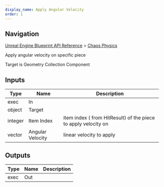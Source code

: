 ```yaml
---
display_name: Apply Angular Velocity
order: 1
---
```

## Navigation

[Unreal Engine Blueprint API Reference](https://dev.epicgames.com/documentation/en-us/unreal-engine/BlueprintAPI) > [Chaos Physics](https://dev.epicgames.com/documentation/en-us/unreal-engine/BlueprintAPI/ChaosPhysics)

Apply angular velocity on specific piece

Target is Geometry Collection Component

## Inputs

| Type | Name | Description |
| --- | --- | --- |
| exec | In |  |
| object | Target |  |
| integer | Item Index | item index ( from HitResult) of the piece to apply velocity on |
| vector | Angular Velocity | linear velocity to apply |

## Outputs

| Type | Name | Description |
| --- | --- | --- |
| exec | Out |  |
